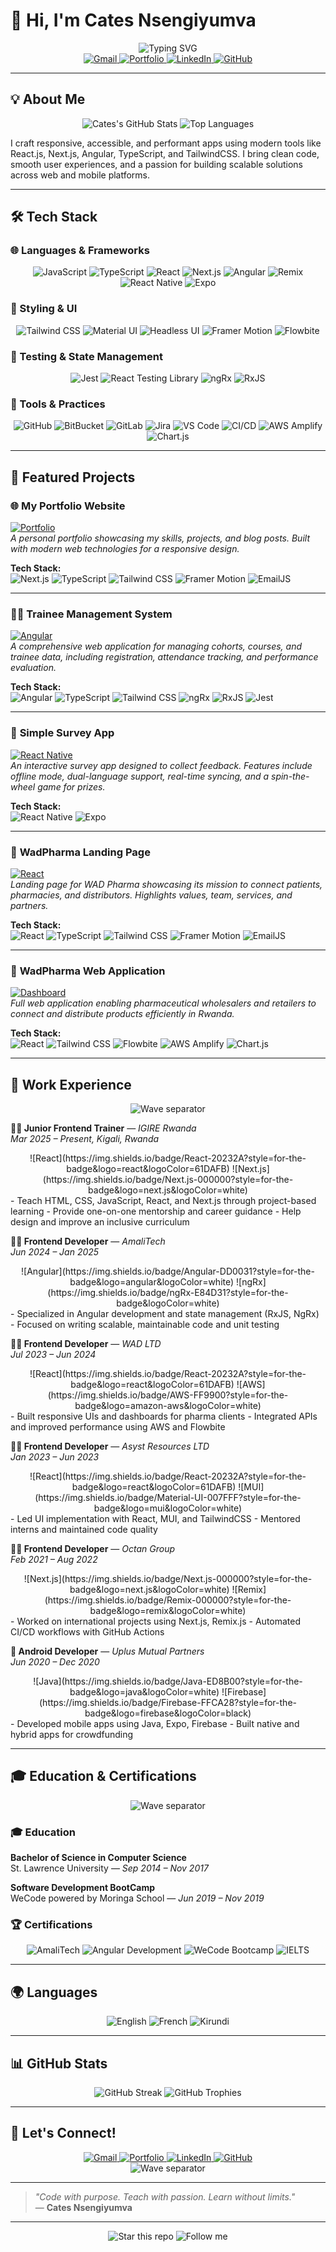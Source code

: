 # 👋 Hi, I'm Cates Nsengiyumva

<div align="center">
  <img src="https://readme-typing-svg.herokuapp.com?font=Fira+Code&pause=1000&color=31859C&center=true&vCenter=true&random=false&width=435&height=45&lines=%F0%9F%92%BB+Frontend+Developer+%7C+%F0%9F%A4%BB+Mentor+%26+Trainer+%7C+%F0%9F%8C%8D+Kigali%2C+Rwanda" alt="Typing SVG" />
</div>

<div align="center">
  <a href="mailto:cates2506@gmail.com">
    <img src="https://img.shields.io/badge/Gmail-D14836?style=for-the-badge&logo=gmail&logoColor=white" alt="Gmail" />
  </a>
  <a href="https://ktscates.netlify.app">
    <img src="https://img.shields.io/badge/Portfolio-00D4AA?style=for-the-badge&logo=netlify&logoColor=white" alt="Portfolio" />
  </a>
  <a href="https://www.linkedin.com/in/cates-nsengiyumva-472975174/">
    <img src="https://img.shields.io/badge/LinkedIn-0077B5?style=for-the-badge&logo=linkedin&logoColor=white" alt="LinkedIn" />
  </a>
  <a href="https://github.com/ktscates">
    <img src="https://img.shields.io/badge/GitHub-100000?style=for-the-badge&logo=github&logoColor=white" alt="GitHub" />
  </a>
</div>

---

## 💡 About Me

<div align="center">
  <img src="https://github-readme-stats.vercel.app/api?username=ktscates&show_icons=true&theme=radical&hide_border=true&bg_color=0d1117&title_color=6f42c1&text_color=ffffff&border_color=30363d" alt="Cates's GitHub Stats" />
  <img src="https://github-readme-stats.vercel.app/api/top-langs/?username=ktscates&layout=compact&theme=radical&hide_border=true&bg_color=0d1117&title_color=6f42c1&text_color=ffffff&border_color=30363d" alt="Top Languages" />
</div>

I craft responsive, accessible, and performant apps using modern tools like React.js, Next.js, Angular, TypeScript, and TailwindCSS. I bring clean code, smooth user experiences, and a passion for building scalable solutions across web and mobile platforms.

---

## 🛠️ Tech Stack

### 🌐 Languages & Frameworks
<div align="center">
  <img src="https://img.shields.io/badge/JavaScript-F7DF1E?style=for-the-badge&logo=javascript&logoColor=black" alt="JavaScript" />
  <img src="https://img.shields.io/badge/TypeScript-007ACC?style=for-the-badge&logo=typescript&logoColor=white" alt="TypeScript" />
  <img src="https://img.shields.io/badge/React-20232A?style=for-the-badge&logo=react&logoColor=61DAFB" alt="React" />
  <img src="https://img.shields.io/badge/Next.js-000000?style=for-the-badge&logo=next.js&logoColor=white" alt="Next.js" />
  <img src="https://img.shields.io/badge/Angular-DD0031?style=for-the-badge&logo=angular&logoColor=white" alt="Angular" />
  <img src="https://img.shields.io/badge/Remix-000000?style=for-the-badge&logo=remix&logoColor=white" alt="Remix" />
  <img src="https://img.shields.io/badge/React_Native-20232A?style=for-the-badge&logo=react&logoColor=61DAFB" alt="React Native" />
  <img src="https://img.shields.io/badge/Expo-000000?style=for-the-badge&logo=expo&logoColor=white" alt="Expo" />
</div>

### 🎨 Styling & UI
<div align="center">
  <img src="https://img.shields.io/badge/Tailwind_CSS-38B2AC?style=for-the-badge&logo=tailwind-css&logoColor=white" alt="Tailwind CSS" />
  <img src="https://img.shields.io/badge/Material-UI-007FFF?style=for-the-badge&logo=mui&logoColor=white" alt="Material UI" />
  <img src="https://img.shields.io/badge/Headless_UI-1F2937?style=for-the-badge&logoColor=white" alt="Headless UI" />
  <img src="https://img.shields.io/badge/Framer_Motion-0055FF?style=for-the-badge&logo=framer&logoColor=white" alt="Framer Motion" />
  <img src="https://img.shields.io/badge/Flowbite-06B6D4?style=for-the-badge&logoColor=white" alt="Flowbite" />
</div>

### 🧪 Testing & State Management
<div align="center">
  <img src="https://img.shields.io/badge/Jest-C21325?style=for-the-badge&logo=jest&logoColor=white" alt="Jest" />
  <img src="https://img.shields.io/badge/React_Testing_Library-ECCD81?style=for-the-badge&logoColor=black" alt="React Testing Library" />
  <img src="https://img.shields.io/badge/ngRx-E84D31?style=for-the-badge&logoColor=white" alt="ngRx" />
  <img src="https://img.shields.io/badge/RxJS-B71757?style=for-the-badge&logoColor=white" alt="RxJS" />
</div>

### 🔧 Tools & Practices
<div align="center">
  <img src="https://img.shields.io/badge/GitHub-100000?style=for-the-badge&logo=github&logoColor=white" alt="GitHub" />
  <img src="https://img.shields.io/badge/BitBucket-205081?style=for-the-badge&logo=bitbucket&logoColor=white" alt="BitBucket" />
  <img src="https://img.shields.io/badge/GitLab-FCA121?style=for-the-badge&logo=gitlab&logoColor=black" alt="GitLab" />
  <img src="https://img.shields.io/badge/Jira-0052CC?style=for-the-badge&logo=jira&logoColor=white" alt="Jira" />
  <img src="https://img.shields.io/badge/VS_Code-007ACC?style=for-the-badge&logo=visual-studio-code&logoColor=white" alt="VS Code" />
  <img src="https://img.shields.io/badge/CI/CD-FF6B35?style=for-the-badge&logoColor=white" alt="CI/CD" />
  <img src="https://img.shields.io/badge/AWS_Amplify-FF9900?style=for-the-badge&logo=aws-amplify&logoColor=white" alt="AWS Amplify" />
  <img src="https://img.shields.io/badge/Chart.js-FF6384?style=for-the-badge&logoColor=white" alt="Chart.js" />
</div>

---

## 🌟 Featured Projects

### 🌐 **My Portfolio Website**  
[![Portfolio](https://img.shields.io/badge/Portfolio-00D4AA?style=for-the-badge&logo=netlify&logoColor=white)](https://ktscates.netlify.app)  
*A personal portfolio showcasing my skills, projects, and blog posts. Built with modern web technologies for a responsive design.*  

**Tech Stack:**  
![Next.js](https://img.shields.io/badge/Next.js-000000?style=for-the-badge&logo=next.js&logoColor=white) ![TypeScript](https://img.shields.io/badge/TypeScript-007ACC?style=for-the-badge&logo=typescript&logoColor=white) ![Tailwind CSS](https://img.shields.io/badge/Tailwind_CSS-38B2AC?style=for-the-badge&logo=tailwind-css&logoColor=white) ![Framer Motion](https://img.shields.io/badge/Framer_Motion-0055FF?style=for-the-badge&logo=framer&logoColor=white) ![EmailJS](https://img.shields.io/badge/EmailJS-000000?style=for-the-badge&logoColor=white)

---

### 🧑‍🏫 **Trainee Management System**  
[![Angular](https://img.shields.io/badge/Angular-DD0031?style=for-the-badge&logo=angular&logoColor=white)](https://github.com/ktscates)  
*A comprehensive web application for managing cohorts, courses, and trainee data, including registration, attendance tracking, and performance evaluation.*  

**Tech Stack:**  
![Angular](https://img.shields.io/badge/Angular-DD0031?style=for-the-badge&logo=angular&logoColor=white) ![TypeScript](https://img.shields.io/badge/TypeScript-007ACC?style=for-the-badge&logo=typescript&logoColor=white) ![Tailwind CSS](https://img.shields.io/badge/Tailwind_CSS-38B2AC?style=for-the-badge&logo=tailwind-css&logoColor=white) ![ngRx](https://img.shields.io/badge/ngRx-E84D31?style=for-the-badge&logoColor=white) ![RxJS](https://img.shields.io/badge/RxJS-B71757?style=for-the-badge&logoColor=white) ![Jest](https://img.shields.io/badge/Jest-C21325?style=for-the-badge&logo=jest&logoColor=white)

---

### 📝 **Simple Survey App**  
[![React Native](https://img.shields.io/badge/React_Native-20232A?style=for-the-badge&logo=react&logoColor=61DAFB)](https://github.com/ktscates)  
*An interactive survey app designed to collect feedback. Features include offline mode, dual-language support, real-time syncing, and a spin-the-wheel game for prizes.*  

**Tech Stack:**  
![React Native](https://img.shields.io/badge/React_Native-20232A?style=for-the-badge&logo=react&logoColor=61DAFB) ![Expo](https://img.shields.io/badge/Expo-000000?style=for-the-badge&logo=expo&logoColor=white)

---

### 💊 **WadPharma Landing Page**  
[![React](https://img.shields.io/badge/React-20232A?style=for-the-badge&logo=react&logoColor=61DAFB)](https://github.com/ktscates)  
*Landing page for WAD Pharma showcasing its mission to connect patients, pharmacies, and distributors. Highlights values, team, services, and partners.*  

**Tech Stack:**  
![React](https://img.shields.io/badge/React-20232A?style=for-the-badge&logo=react&logoColor=61DAFB) ![TypeScript](https://img.shields.io/badge/TypeScript-007ACC?style=for-the-badge&logo=typescript&logoColor=white) ![Tailwind CSS](https://img.shields.io/badge/Tailwind_CSS-38B2AC?style=for-the-badge&logo=tailwind-css&logoColor=white) ![Framer Motion](https://img.shields.io/badge/Framer_Motion-0055FF?style=for-the-badge&logo=framer&logoColor=white) ![EmailJS](https://img.shields.io/badge/EmailJS-000000?style=for-the-badge&logoColor=white)

---

### 🏥 **WadPharma Web Application**  
[![Dashboard](https://img.shields.io/badge/Dashboard-FF6B35?style=for-the-badge&logoColor=white)](https://github.com/ktscates)  
*Full web application enabling pharmaceutical wholesalers and retailers to connect and distribute products efficiently in Rwanda.*  

**Tech Stack:**  
![React](https://img.shields.io/badge/React-20232A?style=for-the-badge&logo=react&logoColor=61DAFB) ![Tailwind CSS](https://img.shields.io/badge/Tailwind_CSS-38B2AC?style=for-the-badge&logo=tailwind-css&logoColor=white) ![Flowbite](https://img.shields.io/badge/Flowbite-06B6D4?style=for-the-badge&logoColor=white) ![AWS Amplify](https://img.shields.io/badge/AWS_Amplify-FF9900?style=for-the-badge&logo=aws-amplify&logoColor=white) ![Chart.js](https://img.shields.io/badge/Chart.js-FF6384?style=for-the-badge&logoColor=white)

---

## 💼 Work Experience

<div align="center">
  <img src="https://komarev.github.io/waves-svg/svg/waves.svg" alt="Wave separator" />
</div>

**👩‍🏫 Junior Frontend Trainer** — *IGIRE Rwanda*  
_Mar 2025 – Present, Kigali, Rwanda_  
<div align="center">
  ![React](https://img.shields.io/badge/React-20232A?style=for-the-badge&logo=react&logoColor=61DAFB) ![Next.js](https://img.shields.io/badge/Next.js-000000?style=for-the-badge&logo=next.js&logoColor=white)
</div>
- Teach HTML, CSS, JavaScript, React, and Next.js through project-based learning  
- Provide one-on-one mentorship and career guidance  
- Help design and improve an inclusive curriculum

**👩‍💻 Frontend Developer** — *AmaliTech*  
_Jun 2024 – Jan 2025_  
<div align="center">
  ![Angular](https://img.shields.io/badge/Angular-DD0031?style=for-the-badge&logo=angular&logoColor=white) ![ngRx](https://img.shields.io/badge/ngRx-E84D31?style=for-the-badge&logoColor=white)
</div>
- Specialized in Angular development and state management (RxJS, NgRx)  
- Focused on writing scalable, maintainable code and unit testing  

**👩‍💻 Frontend Developer** — *WAD LTD*  
_Jul 2023 – Jun 2024_  
<div align="center">
  ![React](https://img.shields.io/badge/React-20232A?style=for-the-badge&logo=react&logoColor=61DAFB) ![AWS](https://img.shields.io/badge/AWS-FF9900?style=for-the-badge&logo=amazon-aws&logoColor=white)
</div>
- Built responsive UIs and dashboards for pharma clients  
- Integrated APIs and improved performance using AWS and Flowbite  

**👩‍💻 Frontend Developer** — *Asyst Resources LTD*  
_Jan 2023 – Jun 2023_  
<div align="center">
  ![React](https://img.shields.io/badge/React-20232A?style=for-the-badge&logo=react&logoColor=61DAFB) ![MUI](https://img.shields.io/badge/Material-UI-007FFF?style=for-the-badge&logo=mui&logoColor=white)
</div>
- Led UI implementation with React, MUI, and TailwindCSS  
- Mentored interns and maintained code quality

**👩‍💻 Frontend Developer** — *Octan Group*  
_Feb 2021 – Aug 2022_  
<div align="center">
  ![Next.js](https://img.shields.io/badge/Next.js-000000?style=for-the-badge&logo=next.js&logoColor=white) ![Remix](https://img.shields.io/badge/Remix-000000?style=for-the-badge&logo=remix&logoColor=white)
</div>
- Worked on international projects using Next.js, Remix.js  
- Automated CI/CD workflows with GitHub Actions

**📱 Android Developer** — *Uplus Mutual Partners*  
_Jun 2020 – Dec 2020_  
<div align="center">
  ![Java](https://img.shields.io/badge/Java-ED8B00?style=for-the-badge&logo=java&logoColor=white) ![Firebase](https://img.shields.io/badge/Firebase-FFCA28?style=for-the-badge&logo=firebase&logoColor=black)
</div>
- Developed mobile apps using Java, Expo, Firebase  
- Built native and hybrid apps for crowdfunding

---

## 🎓 Education & Certifications

<div align="center">
  <img src="https://komarev.github.io/waves-svg/svg/waves.svg" alt="Wave separator" />
</div>

### 🎓 Education
**Bachelor of Science in Computer Science**  
St. Lawrence University — *Sep 2014 – Nov 2017*

**Software Development BootCamp**  
WeCode powered by Moringa School — *Jun 2019 – Nov 2019*

### 🏆 Certifications
<div align="center">
  <img src="https://img.shields.io/badge/AmaliTech-4CAF50?style=for-the-badge&logoColor=white" alt="AmaliTech" />
  <img src="https://img.shields.io/badge/Angular_Development-1976D2?style=for-the-badge&logoColor=white" alt="Angular Development" />
  <img src="https://img.shields.io/badge/WeCode_Bootcamp-FF5722?style=for-the-badge&logoColor=white" alt="WeCode Bootcamp" />
  <img src="https://img.shields.io/badge/IELTS-6.5+-007ACC?style=for-the-badge&logoColor=white" alt="IELTS" />
</div>

---

## 🌍 Languages

<div align="center">
  <img src="https://img.shields.io/badge/English-Fluent-36A2EB?style=for-the-badge&logoColor=white" alt="English" />
  <img src="https://img.shields.io/badge/French-Proficient-1258A7?style=for-the-badge&logoColor=white" alt="French" />
  <img src="https://img.shields.io/badge/Kirundi-Native-2C5530?style=for-the-badge&logoColor=white" alt="Kirundi" />
</div>

---

## 📊 GitHub Stats

<div align="center">
  <img src="https://github-readme-streak-stats.herokuapp.com/?user=ktscates&theme=radical&hide_border=true&background=0d1117&stroke=30363d&ring=6f42c1&fire=6f42c1&currStreakNum=ffffff&sideNums=ffffff&currStreakLabel=ffffff&sideLabels=ffffff&dates=ffffff" alt="GitHub Streak" />
  <img src="https://github-profile-trophy.vercel.app/?username=ktscates&theme=radical&no-frame=true&no-bg=true&margin-w=4" alt="GitHub Trophies" />
</div>

---

## 💬 Let's Connect!

<div align="center">
  <a href="mailto:cates2506@gmail.com">
    <img src="https://img.shields.io/badge/Gmail-D14836?style=for-the-badge&logo=gmail&logoColor=white" alt="Gmail" />
  </a>
  <a href="https://ktscates.netlify.app">
    <img src="https://img.shields.io/badge/Portfolio-00D4AA?style=for-the-badge&logo=netlify&logoColor=white" alt="Portfolio" />
  </a>
  <a href="https://www.linkedin.com/in/cates-nsengiyumva-472975174/">
    <img src="https://img.shields.io/badge/LinkedIn-0077B5?style=for-the-badge&logo=linkedin&logoColor=white" alt="LinkedIn" />
  </a>
  <a href="https://github.com/ktscates">
    <img src="https://img.shields.io/badge/GitHub-100000?style=for-the-badge&logo=github&logoColor=white" alt="GitHub" />
  </a>
</div>

<div align="center">
  <img src="https://komarev.github.io/waves-svg/svg/waves.svg" alt="Wave separator" />
</div>

---

> _"Code with purpose. Teach with passion. Learn without limits."_  
> — **Cates Nsengiyumva**

---

<div align="center">
  <img src="https://img.shields.io/badge/⭐-Star_this_repo!-6f42c1?style=for-the-badge&logo=github&logoColor=white" alt="Star this repo" />
  <img src="https://img.shields.io/badge/👨‍💻-Follow_me!-6f42c1?style=for-the-badge&logo=github&logoColor=white" alt="Follow me" />
</div>

